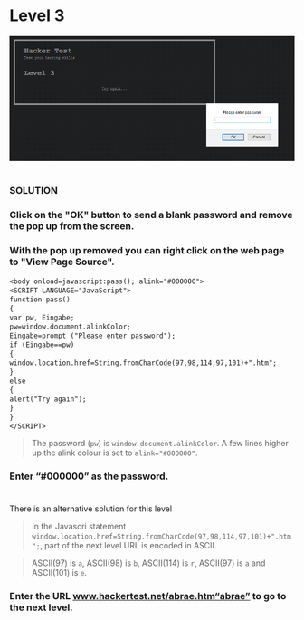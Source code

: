 # Level 3

![Alt text](level3.PNG?raw=true)

#
### SOLUTION
 
### Click on the "OK" button to send a blank password and remove the pop up from the screen.
### With the pop up removed you can right click on the web page to "View Page Source".

	<body onload=javascript:pass(); alink="#000000">
	<SCRIPT LANGUAGE="JavaScript">
	function pass()
	{
	var pw, Eingabe;
	pw=window.document.alinkColor;
	Eingabe=prompt ("Please enter password");
	if (Eingabe==pw)
	{
	window.location.href=String.fromCharCode(97,98,114,97,101)+".htm";
	}
	else
	{
	alert("Try again");
	}
	}
	</SCRIPT>

> The password (`pw`) is `window.document.alinkColor`. A few lines higher up the alink colour is set to `alink="#000000"`.

### Enter “#000000” as the password.

#
There is an alternative solution for this level

> In the Javascri statement `window.location.href=String.fromCharCode(97,98,114,97,101)+".htm";`, part of the next level URL is encoded in ASCII. 

> ASCII(97) is `a`, ASCII(98) is `b`, ASCII(114) is `r`, ASCII(97) is `a` and ASCII(101) is `e`.

### Enter the URL www.hackertest.net/abrae.htm“abrae” to go to the next level.
